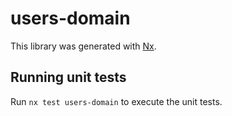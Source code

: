 # users-domain

This library was generated with [Nx](https://nx.dev).

## Running unit tests

Run `nx test users-domain` to execute the unit tests.
